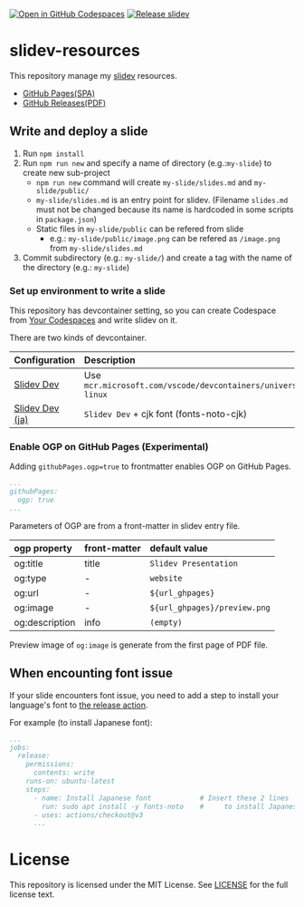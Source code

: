 [![Open in GitHub Codespaces](https://github.com/codespaces/badge.svg)](https://codespaces.new/kaakaa/slidev-resources) [![Release slidev](https://github.com/kaakaa/slidev-resources/actions/workflows/release.yaml/badge.svg)](https://github.com/kaakaa/slidev-resources/actions/workflows/release.yaml)

# slidev-resources

This repository manage my [slidev](https://sli.dev/) resources.

* [GitHub Pages(SPA)](https://kaakaa.github.io/slidev-resources)
* [GitHub Releases(PDF)](https://github.com/kaakaa/slidev-resources/releases)

## Write and deploy a slide
1. Run `npm install`
2. Run `npm run new` and specify a name of directory (e.g.:`my-slide`) to create new sub-project
   * `npm run new` command will create `my-slide/slides.md` and `my-slide/public/`
   * `my-slide/slides.md` is an entry point for slidev. (Filename `slides.md` must not be changed because its name is hardcoded in some scripts in `package.json`)
   * Static files in `my-slide/public` can be refered from slide
     * e.g.: `my-slide/public/image.png` can be refered as `/image.png` from `my-slide/slides.md`
3. Commit subdirectory (e.g.: `my-slide/`) and create a tag with the name of the directory (e.g.: `my-slide`)

### Set up environment to write a slide

This repository has devcontainer setting, so you can create Codespace from [Your Codespaces](https://github.com/kaakaa/slidev-resources/codespaces) and write slidev on it.

There are two kinds of devcontainer.

| Configuration   | Description |
|:----------------|:------------|
| [Slidev Dev](./.devcontainer/devcontainer.json)  | Use `mcr.microsoft.com/vscode/devcontainers/universal:2-linux` |
| [Slidev Dev (ja)](./.devcontainer/slidev-dev-ja) | `Slidev Dev` + cjk font (fonts-noto-cjk) |

### Enable OGP on GitHub Pages (Experimental)

Adding `githubPages.ogp=true` to frontmatter enables OGP on GitHub Pages.

```yaml
...
githubPages:
  ogp: true
...
```

Parameters of OGP are from a front-matter in slidev entry file.

| ogp property   | front-matter | default value |
|:---------------|:-------------|:--------------|
| og:title       | title        | `Slidev Presentation` |
| og:type        | -            | `website`     |
| og:url         | -            | `${url_ghpages}`      |
| og:image       | -            | `${url_ghpages}/preview.png` |
| og:description | info         | `(empty)`     |

Preview image of `og:image` is generate from the first page of PDF file.

## When encounting font issue
If your slide encounters font issue, you need to add a step to install your language's font to [the release action](./.github/workflows/release.yaml).

For example (to install Japanese font):
```yaml
...
jobs:
  release:
    permissions:
      contents: write
    runs-on: ubuntu-latest
    steps:
      - name: Install Japanese font            # Insert these 2 lines
        run: sudo apt install -y fonts-noto    #     to install Japanese font
      - uses: actions/checkout@v3
      ...
```
# License

This repository is licensed under the MIT License. See [LICENSE](LICENSE) for the full license text.
